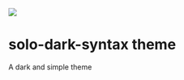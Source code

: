 ![](http://liamederzeel.com/media/solo.png)

# solo-dark-syntax theme

<!-- A short description of your theme. -->
A dark and simple theme

<!-- ![A screenshot of your theme](https://f.cloud.github.com/assets/69169/2289498/4c3cb0ec-a009-11e3-8dbd-077ee11741e5.gif) -->
